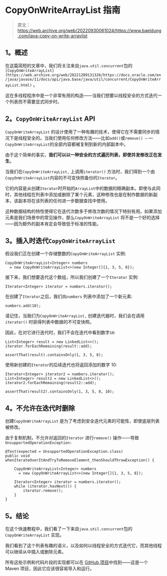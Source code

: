 # CopyOnWriteArrayList 指南

> 原文：<https://web.archive.org/web/20220930061024/https://www.baeldung.com/java-copy-on-write-arraylist>

## 1。概述

在这篇简短的文章中，我们将关注来自`java.util.concurrent`包的`[CopyOnWriteArrayList](https://web.archive.org/web/20221209131326/https://docs.oracle.com/en/java/javase/11/docs/api/java.base/java/util/concurrent/CopyOnWriteArrayList.html)` 。

这在多线程程序中是一个非常有用的构造——当我们想要以线程安全的方式迭代一个列表而不需要显式同步时。

## 2。`CopyOnWriteArrayList` API

`CopyOnWriteArrayList` 的设计使用了一种有趣的技术，使得它在不需要同步的情况下是线程安全的。当我们使用任何修改方法——比如`add()`或`remove() –` —`CopyOnWriteArrayList`的全部内容都被复制到新的内部副本中。

由于这个简单的事实，**我们可以以一种安全的方式遍历列表，即使并发修改正在发生**。

当我们在`CopyOnWriteArrayList,` 上调用`iterator()` 方法时，我们得到一个由`CopyOnWriteArrayList`内容的不可变快照备份的`Iterator`。

它的内容是从创建`Iterator`时开始的`ArrayList`中的数据的精确副本。即使与此同时，其他线程在列表中添加或删除了某个元素，这种修改也是在制作数据的新副本，该副本将在该列表的任何进一步数据查找中使用。

这种数据结构的特性使得它在迭代次数多于修改次数的情况下特别有用。如果添加元素是我们场景中的常见操作，那么`CopyOnWriteArrayList` 将不是一个好的选择——因为额外的副本肯定会导致低于标准的性能。

## 3。插入时迭代`CopyOnWriteArrayList`

假设我们正在创建一个存储整数的`CopyOnWriteArrayList` 实例:

```
CopyOnWriteArrayList<Integer> numbers 
  = new CopyOnWriteArrayList<>(new Integer[]{1, 3, 5, 8});
```

接下来，我们想要迭代这个数组，所以我们创建了一个`Iterator` 实例:

```
Iterator<Integer> iterator = numbers.iterator();
```

在创建了`Iterator`之后，我们向`numbers` 列表中添加了一个新元素:

```
numbers.add(10);
```

请记住，当我们为`CopyOnWriteArrayList,` 创建迭代器时，我们会在调用`iterator()` 时获得列表中数据的不可变快照。

因此，在对它进行迭代时，我们不会在迭代中看到数字`10`:

```
List<Integer> result = new LinkedList<>();
iterator.forEachRemaining(result::add);

assertThat(result).containsOnly(1, 3, 5, 8);
```

使用新创建的`Iterator`的后续迭代也将返回添加的数字 10:

```
Iterator<Integer> iterator2 = numbers.iterator();
List<Integer> result2 = new LinkedList<>();
iterator2.forEachRemaining(result2::add);

assertThat(result2).containsOnly(1, 3, 5, 8, 10);
```

## 4。不允许在迭代时删除

创建`CopyOnWriteArrayList` 是为了考虑到安全迭代元素的可能性，即使底层列表被修改。

由于复制机制，不允许对返回的`Iterator` 进行`remove()` 操作——导致`UnsupportedOperationException:`

```
@Test(expected = UnsupportedOperationException.class)
public void whenIterateOverItAndTryToRemoveElement_thenShouldThrowException() {

    CopyOnWriteArrayList<Integer> numbers
      = new CopyOnWriteArrayList<>(new Integer[]{1, 3, 5, 8});

    Iterator<Integer> iterator = numbers.iterator();
    while (iterator.hasNext()) {
        iterator.remove();
    }
}
```

## 5。结论

在这个快速教程中，我们看了一下来自`java.util.concurrent`包的`CopyOnWriteArrayList` 实现。

我们看到了这个列表有趣的语义，以及如何以线程安全的方式迭代它，而其他线程可以继续从中插入或删除元素。

所有这些示例和代码片段的实现都可以在 [GitHub 项目](https://web.archive.org/web/20221209131326/https://github.com/eugenp/tutorials/tree/master/core-java-modules/core-java-concurrency-collections)中找到——这是一个 Maven 项目，因此它应该很容易导入和运行。